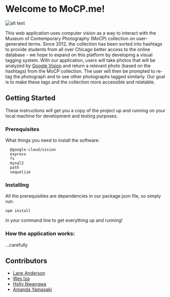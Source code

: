 # Welcome to MoCP.me!

![alt text](../app/public/images/crispy.jpg?raw=true "The App")

This web application uses computer vision as a way to interact with the Museum of Contemporary Photography (MoCP) collection on user-generated terms.  Since 2012, the collection has been sorted into hashtags to provide students from all over Chicago better access to the online database - we hope to expand on this platform by developing a visual tagging system.  With our application, users will take photos that will be analyzed by [Google Vision](https://cloud.google.com/vision/) and return a relevant photo (based on the hashtags) from the MoCP collection.  The user will then be prompted to re-tag the photograph and to see other photographs tagged similarly. Our goal is to make these tags and the collection more accessible and relatable.

## Getting Started

These instructions will get you a copy of the project up and running on your local machine for development and testing purposes. 

### Prerequisites

What things you need to install the software:

```
  @google-cloud/vision
  express
  fs
  mysql2
  path
  sequelize
```

### Installing

All the prerequisities are dependencies in our package.json file, so simply run:

```
npm install
```

in your command line to get everything up and running!

### How the application works:

...carefully



## Contributors

* [Lane Anderson](https://github.com/laneelliott)
* [Wes Iza](https://github.com/izaweslie)
* [Holly Nwangwa](https://github.com/hnwangwa)
* [Amanda Yamasaki](https://github.com/amandayamasaki)
